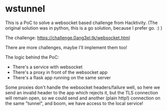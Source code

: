 # wstunnel

This is a PoC to solve a websocket based challenge from Hacktivity.
(The original solution was in python, this is a go solution, because I prefer go. :) )

The challenge:
https://challenge.0ang3el.tk/websocket.html


There are more challenges, maybe I'll implement them too!

The logic behind the PoC:
- There's a service with websocket
- There's a proxy in front of the websocket app
- There's a flask app running on the same server

Some proxies don't handle the websocket headers/failure well, so here we send an invalid header to the app which rejects it, but the TLS connection will remain open, so we could send and another (plain http!) connection on the same "tunnel", and boom, we have access to the local service! 

